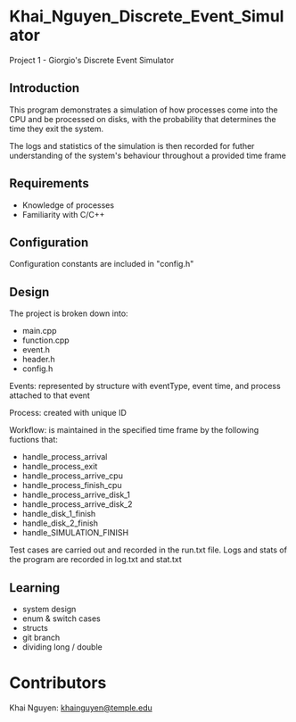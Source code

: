 # Khai_Nguyen_Discrete_Event_Simulator
Project 1 - Giorgio's Discrete Event Simulator

## Introduction
This program demonstrates a simulation of how processes come into the CPU and be processed on disks, with the probability that determines the time they exit the system.

The logs and statistics of the simulation is then recorded for futher understanding of the system's behaviour throughout a provided time frame

## Requirements
- Knowledge of processes 
- Familiarity with C/C++

## Configuration
Configuration constants are included in "config.h"

## Design
The project is broken down into:
- main.cpp
- function.cpp
- event.h
- header.h
- config.h

Events: represented by structure with eventType, event time, and process attached to that event

Process: created with unique ID

Workflow: is maintained in the specified time frame by the following fuctions that:

- handle_process_arrival
- handle_process_exit
- handle_process_arrive_cpu
- handle_process_finish_cpu
- handle_process_arrive_disk_1
- handle_process_arrive_disk_2
- handle_disk_1_finish
- handle_disk_2_finish
- handle_SIMULATION_FINISH

Test cases are carried out and recorded in the run.txt file.
Logs and stats of the program are recorded in log.txt and stat.txt

## Learning 
- system design
- enum & switch cases
- structs
- git branch
- dividing long / double

# Contributors
Khai Nguyen: khainguyen@temple.edu
